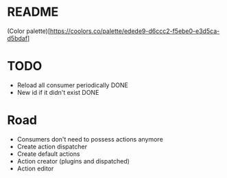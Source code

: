 # README

(Color palette)[https://coolors.co/palette/edede9-d6ccc2-f5ebe0-e3d5ca-d5bdaf]

# TODO

- Reload all consumer periodically DONE
- New id if it didn't exist DONE

# Road

- Consumers don't need to possess actions anymore
- Create action dispatcher
- Create default actions
- Action creator (plugins and dispatched)
- Action editor
